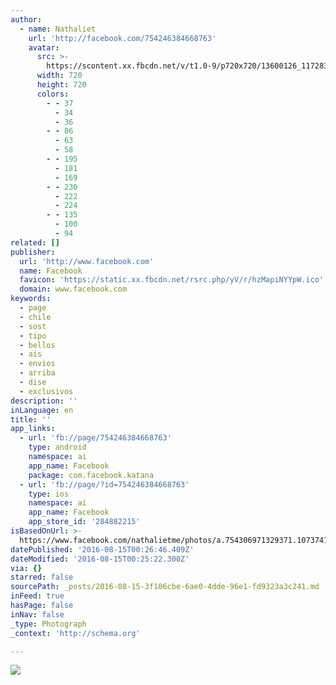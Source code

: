 ```yaml
---
author:
  - name: Nathaliet
    url: 'http://facebook.com/754246384668763'
    avatar:
      src: >-
        https://scontent.xx.fbcdn.net/v/t1.0-9/p720x720/13600126_1172832116143519_8410053158136311134_n.jpg?oh=c1af3219e4a9cac8cbff644aa4e1cbf7&oe=5811998C
      width: 720
      height: 720
      colors:
        - - 37
          - 34
          - 36
        - - 86
          - 63
          - 58
        - - 195
          - 181
          - 169
        - - 230
          - 222
          - 224
        - - 135
          - 100
          - 94
related: []
publisher:
  url: 'http://www.facebook.com'
  name: Facebook
  favicon: 'https://static.xx.fbcdn.net/rsrc.php/yV/r/hzMapiNYYpW.ico'
  domain: www.facebook.com
keywords:
  - page
  - chile
  - sost
  - tipo
  - bellos
  - ais
  - envios
  - arriba
  - dise
  - exclusivos
description: ''
inLanguage: en
title: ''
app_links:
  - url: 'fb://page/754246384668763'
    type: android
    namespace: ai
    app_name: Facebook
    package: com.facebook.katana
  - url: 'fb://page/?id=754246384668763'
    type: ios
    namespace: ai
    app_name: Facebook
    app_store_id: '284882215'
isBasedOnUrl: >-
  https://www.facebook.com/nathalietme/photos/a.754306971329371.1073741828.754246384668763/1172832116143519/?type=3&theater
datePublished: '2016-08-15T00:26:46.409Z'
dateModified: '2016-08-15T00:25:22.300Z'
via: {}
starred: false
sourcePath: _posts/2016-08-15-3f106cbe-6ae0-4dde-96e1-fd9323a3c241.md
inFeed: true
hasPage: false
inNav: false
_type: Photograph
_context: 'http://schema.org'

---
```

![](https://scontent.xx.fbcdn.net/v/t1.0-9/p720x720/13600126_1172832116143519_8410053158136311134_n.jpg?oh=c1af3219e4a9cac8cbff644aa4e1cbf7&oe=5811998C)